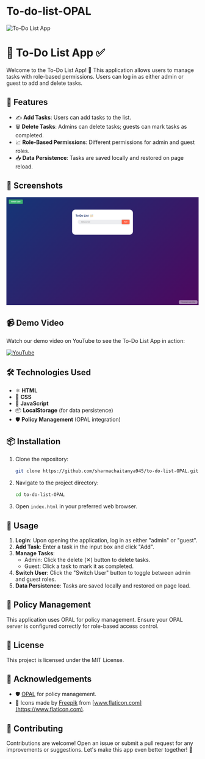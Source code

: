 # To-do-list-OPAL
<img src="https://socialify.git.ci/sharmachaitanya945/To-do-list-OPAL/image?description=1&descriptionEditable=An%20interactive%20To-Do%20List%20application%20with%20role-based%20permissions%2C%20built%20using%20HTML%2C%20CSS%2COPAL%20and%20JavaScript.&font=Raleway&language=1&name=1&owner=1&pattern=Formal%20Invitation&stargazers=1&theme=Dark" alt="To-Do List App" width="640" height="320" />

# 📝 To-Do List App ✅

Welcome to the To-Do List App! 📅 This application allows users to manage tasks with role-based permissions. Users can log in as either admin or guest to add and delete tasks.

## 🌟 Features

- ✍️ **Add Tasks**: Users can add tasks to the list.
- 🗑️ **Delete Tasks**: Admins can delete tasks; guests can mark tasks as completed.
- 📈 **Role-Based Permissions**: Different permissions for admin and guest roles.
- 📥 **Data Persistence**: Tasks are saved locally and restored on page reload.

## 📸 Screenshots

![To-Do List App Screenshot](images/Screenshot.png)

## 📹 Demo Video

Watch our demo video on YouTube to see the To-Do List App in action:

[![YouTube](https://img.youtube.com/vi/YnHYYVFkBlQ/maxresdefault.jpg)](https://www.youtube.com/watch?v=YnHYYVFkBlQ)

## 🛠️ Technologies Used

- ⚛️ **HTML**
- 🎨 **CSS**
- 📜 **JavaScript**
- 📦 **LocalStorage** (for data persistence)
- 🛡️ **Policy Management** (OPAL integration)

## 📦 Installation

1. Clone the repository:
    ```bash
    git clone https://github.com/sharmachaitanya945/to-do-list-OPAL.git
    ```
2. Navigate to the project directory:
    ```bash
    cd to-do-list-OPAL
    ```
3. Open `index.html` in your preferred web browser.

## 🚀 Usage

1. **Login**: Upon opening the application, log in as either "admin" or "guest".
2. **Add Task**: Enter a task in the input box and click "Add".
3. **Manage Tasks**:
   - Admin: Click the delete (✕) button to delete tasks.
   - Guest: Click a task to mark it as completed.
4. **Switch User**: Click the "Switch User" button to toggle between admin and guest roles.
5. **Data Persistence**: Tasks are saved locally and restored on page load.

## 🔑 Policy Management

This application uses OPAL for policy management. Ensure your OPAL server is configured correctly for role-based access control.

## 📜 License

This project is licensed under the MIT License.

## 🙌 Acknowledgements

- 🛡️ [OPAL](https://docs.opal.ac/) for policy management.
- 🎨 Icons made by [Freepik](https://www.freepik.com) from [www.flaticon.com](https://www.flaticon.com).

## 🤝 Contributing

Contributions are welcome! Open an issue or submit a pull request for any improvements or suggestions. Let's make this app even better together! 🌟
